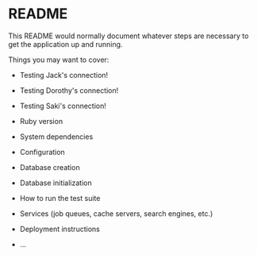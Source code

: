 # README

This README would normally document whatever steps are necessary to get the
application up and running.

Things you may want to cover:

* Testing Jack's connection!

* Testing Dorothy's connection!

* Testing Saki's connection!

* Ruby version

* System dependencies

* Configuration

* Database creation

* Database initialization

* How to run the test suite

* Services (job queues, cache servers, search engines, etc.)

* Deployment instructions

* ...
